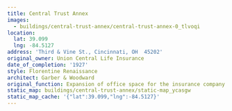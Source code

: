```yaml
---
title: Central Trust Annex
images:
  - buildings/central-trust-annex/central-trust-annex-0_tlvoqi
location:
  lat: 39.099
  lng: -84.5127
address: 'Third & Vine St., Cincinnati, OH  45202'
original_owner: Union Central Life Insurance
date_of_completion: '1927'
style: Florentine Renaissance
architect: Garber & Woodward
original_function: Expansion of office space for the insurance company.
static_map: buildings/central-trust-annex/static-map_ycasgw
static_map_cache: '{"lat":39.099,"lng":-84.5127}'
---
```

